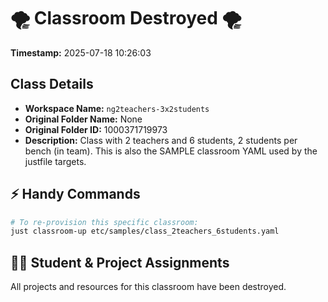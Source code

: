 # 🌪️ Classroom Destroyed 🌪️

**Timestamp:** 2025-07-18 10:26:03

## Class Details

- **Workspace Name:** `ng2teachers-3x2students`
- **Original Folder Name:** None
- **Original Folder ID:** 1000371719973
- **Description:** Class with 2 teachers and 6 students,
2 students per bench (in team).
This is also the SAMPLE classroom YAML
used by the justfile targets.

## ⚡ Handy Commands

```bash
# To re-provision this specific classroom:
just classroom-up etc/samples/class_2teachers_6students.yaml
```

## 🧑‍🎓 Student & Project Assignments

All projects and resources for this classroom have been destroyed.
